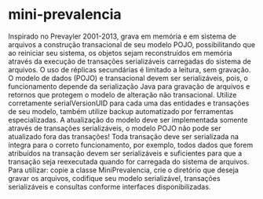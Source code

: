 # mini-prevalencia

Inspirado no Prevayler 2001-2013, grava em memória e em sistema de arquivos a construção transacional de seu modelo POJO, possibilitando que ao reiniciar seu sistema, os objetos 
sejam reconstruídos em memória através da execução de transações serializáveis carregadas do sistema de arquivos. O uso de réplicas secundárias é limitado a leitura, sem gravação.
O modelo de dados (POJO) e transacional devem ser serializáveis, pois, o funcionamento depende da serialização Java para gravação de arquivos e retornos que protegem o modelo de alteração 
não transacional. Utilize corretamente serialVersionUID para cada uma das entidades e transações de seu modelo, também utilize backup automatizado por ferramentas especializadas.
A atualização do modelo deve ser implementada somente através de transações serializáveis, o modelo POJO não pode ser atualizado fora das transações! Toda transação deve ser serializada 
na íntegra para o correto funcionamento, por exemplo, todos dados que forem atribuídos na transação devem ser serializáveis e suficientes para que a transação seja reexecutada quando for 
carregada do sistema de arquivos.
Para utilizar: copie a classe MiniPrevalencia, crie o diretório que deseja gravar os arquivos, codifique seu modelo serializável, transações serializáveis e consultas conforme interfaces disponibilizadas.
